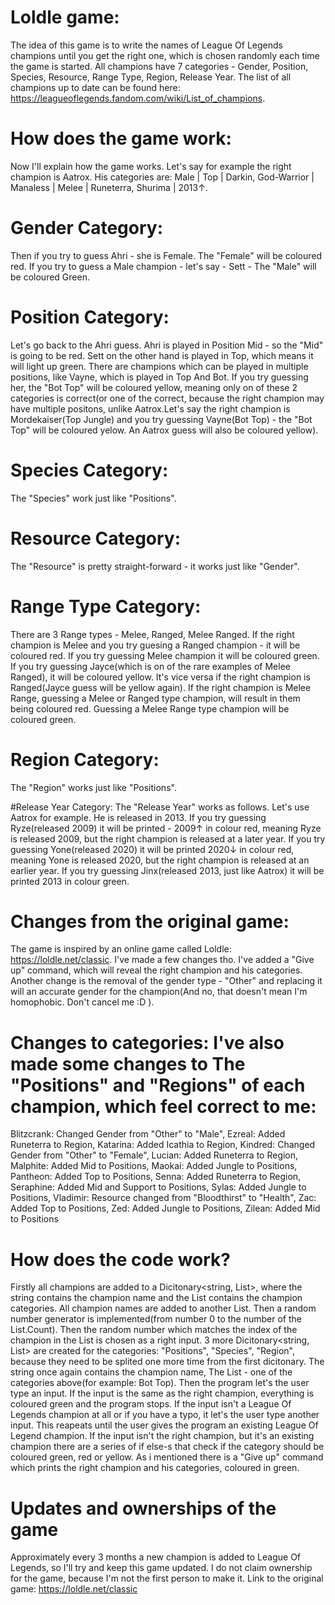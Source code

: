 # Loldle game:
The idea of this game is to write the names of League Of Legends champions until you get the right one, which is chosen randomly each time the game is started. All champions have 7 categories - Gender, Position, Species, Resource, Range Type, Region, Release Year. 
The list of all champions up to date can be found here: https://leagueoflegends.fandom.com/wiki/List_of_champions.

# How does the game work: 
Now I'll explain how the game works. Let's say for example the right champion is Aatrox. His categories are: Male | Top | Darkin, God-Warrior | Manaless | Melee | Runeterra, Shurima | 2013↑. 

# Gender Category: 
Then if you try to guess Ahri - she is Female. The "Female" will be coloured red. If you try to guess a Male champion - let's say - Sett - The "Male" will be coloured Green. 

# Position Category: 
Let's go back to the Ahri guess. Ahri is played in Position Mid - so the "Mid" is going to be red. Sett on the other hand is played in Top, which means it will light up green. There are champions which can be played in multiple positions, like Vayne, which is played in Top And Bot. If you try guessing her, the "Bot Top" will be coloured yellow, meaning only on of these 2 categories is correct(or one of the correct, because the right champion may have multiple positons, unlike Aatrox.Let's say the right champion is Mordekaiser(Top Jungle) and you try guessing Vayne(Bot Top) - the "Bot Top" will be coloured yelow. An Aatrox guess will also be coloured yellow). 

# Species Category: 
The "Species" work just like "Positions". 

# Resource Category: 
The "Resource" is pretty straight-forward - it works just like "Gender". 

# Range Type Category: 
There are 3 Range types - Melee, Ranged, Melee Ranged. If the right champion is Melee and you try guesing a Ranged champion - it will be coloured red. If you try guessing Melee champion it will be coloured green. If you try guessing Jayce(which is on of the rare examples of Melee Ranged), it will be coloured yellow. It's vice versa if the right champion is Ranged(Jayce guess will be yellow again). If the right champion is Melee Range, guessing a Melee or Ranged type champion, will result in them being coloured red. Guessing a Melee Range type champion will be coloured green.

# Region Category:
The "Region" works just like "Positions".

#Release Year Category: 
The "Release Year" works as follows. Let's use Aatrox for example. He is released in 2013. If you try guessing Ryze(released 2009) it will be printed - 2009↑ in colour red, meaning Ryze is released 2009, but the right champion is released at a later year. If you try guessing Yone(released 2020) it will be printed 2020↓ in colour red, meaning Yone is released 2020, but the right champion is released at an earlier year. If you try guessing Jinx(released 2013, just like Aatrox) it will be printed 2013 in colour green.

# Changes from the original game: 
The game is inspired by an online game called Loldle: https://loldle.net/classic. I've made a few changes tho. I've added a "Give up" command, which will reveal the right champion and his categories. Another change is the removal of the gender type - "Other" and replacing it will an accurate gender for the champion(And no, that doesn't mean I'm homophobic. Don't cancel me :D ).

# Changes to categories: I've also made some changes to The "Positions" and "Regions" of each champion, which feel correct to me:
Blitzcrank: Changed Gender from "Other" to "Male",
Ezreal: Added Runeterra to Region,
Katarina: Added Icathia to Region,
Kindred: Changed Gender from "Other" to "Female",
Lucian: Added Runeterra to Region,
Malphite: Added Mid to Positions,
Maokai: Added Jungle to Positions,
Pantheon: Added Top to Positions,
Senna: Added Runeterra to Region,
Seraphine: Added Mid and Support to Positions,
Sylas: Added Jungle to Positions,
Vladimir: Resource changed from "Bloodthirst" to "Health",
Zac: Added Top to Positions,
Zed: Added Jungle to Positions,
Zilean: Added Mid to Positions


# How does the code work?
Firstly all champions are added to a Dicitonary<string, List<string>>, where the string contains the champion name and the List contains the champion categories. 
All champion names are added to another List. Then a random number generator is implemented(from number 0 to the number of the List.Count). Then the random number which matches the index of the champion in the List is chosen as a right input.
3 more Dicitonary<string, List<string>> are created for the categories: "Positions", "Species", "Region", because they need to be splited one more time from the first dicitonary. The string once again contains the champion name, The List - one of the categories above(for example: Bot Top).
Then the program let's the user type an input. If the input is the same as the right champion, everything is coloured green and the program stops. 
 If the input isn't a League Of Legends champion at all or if you have a typo, it let's the user type another input. This reapeats until the user gives the program an existing League Of Legend champion. 
If the input isn't the right champion, but it's an existing champion there are a series of if else-s that check if the category should be coloured green, red or yellow.
As i mentioned there is a "Give up" command which prints the right champion and his categories, coloured in green.

# Updates and ownerships of the game  
Approximately every 3 months a new champion is added to League Of Legends, so I'll try and keep this game updated.
I do not claim ownership for the game, because I'm not the first person to make it. Link to the original game: https://loldle.net/classic
